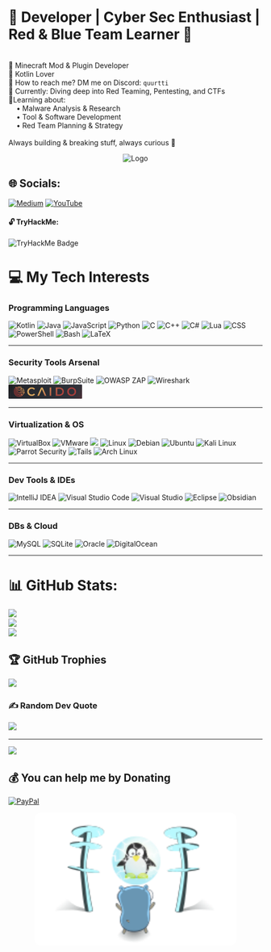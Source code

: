# 🔮 Developer | Cyber Sec Enthusiast | Red & Blue Team Learner 🔮


<br>🔧 Minecraft Mod & Plugin Developer
<br>💜 Kotlin Lover
<br>👀 How to reach me? DM me on Discord: `quurtti`
<br>🦈 Currently: Diving deep into Red Teaming, Pentesting, and CTFs
<br>🎯Learning about:
<br>    • Malware Analysis & Research
<br>    • Tool & Software Development
<br>    • Red Team Planning & Strategy
<br>
<br>Always building & breaking stuff, always curious 🚀
<p align="center">
  <img src="https://github.com/QurtiDev/QurtiDev/blob/main/assets/purplecar.gif" alt="Logo" width="400"/>
</p>

## 🌐 Socials:
[![Medium](https://img.shields.io/badge/Medium-12100E?logo=medium&logoColor=white)](https://medium.com/@purpleware) 
[![YouTube](https://img.shields.io/badge/YouTube-%23FF0000.svg?logo=YouTube&logoColor=white)](https://youtube.com/@Purplewares) 


#### 🔓 TryHackMe:
<p align="left">
  <img src="https://tryhackme-badges.s3.amazonaws.com/Purpleware.png" alt="TryHackMe Badge" width="300"/>
</p>


# 💻 My Tech Interests
### Programming Languages  
![Kotlin](https://img.shields.io/badge/kotlin-%237F52FF.svg?style=for-the-badge&logo=kotlin&logoColor=white) ![Java](https://img.shields.io/badge/java-%23ED8B00.svg?style=for-the-badge&logo=openjdk&logoColor=white) ![JavaScript](https://img.shields.io/badge/javascript-%23323330.svg?style=for-the-badge&logo=javascript&logoColor=%23F7DF1E) ![Python](https://img.shields.io/badge/python-3670A0?style=for-the-badge&logo=python&logoColor=ffdd54) ![C](https://img.shields.io/badge/c-%2300599C.svg?style=for-the-badge&logo=c&logoColor=white) ![C++](https://img.shields.io/badge/c++-%2300599C.svg?style=for-the-badge&logo=c%2B%2B&logoColor=white) ![C#](https://img.shields.io/badge/C%23-%23239120.svg?style=for-the-badge&logo=c-sharp&logoColor=white) ![Lua](https://img.shields.io/badge/Lua-%232C2D72.svg?style=for-the-badge&logo=lua&logoColor=white) ![CSS](https://img.shields.io/badge/CSS-1572B6.svg?style=for-the-badge&logo=css3&logoColor=white) ![PowerShell](https://img.shields.io/badge/PowerShell-%235391FE.svg?style=for-the-badge&logo=powershell&logoColor=white) ![Bash](https://img.shields.io/badge/Bash-%23121011.svg?style=for-the-badge&logo=gnu-bash&logoColor=white) ![LaTeX](https://img.shields.io/badge/latex-%23008080.svg?style=for-the-badge&logo=latex&logoColor=white)

---
### Security Tools Arsenal
![Metasploit](https://img.shields.io/badge/metasploit-%23121011.svg?style=for-the-badge&logo=metasploit&logoColor=white) ![BurpSuite](https://img.shields.io/badge/BurpSuite-%23FF6633.svg?style=for-the-badge&logo=burpsuite&logoColor=white) ![OWASP ZAP](https://img.shields.io/badge/OWASP%20ZAP-%23000000.svg?style=for-the-badge&logo=owasp&logoColor=white) ![Wireshark](https://img.shields.io/badge/Wireshark-%23167C80.svg?style=for-the-badge&logo=wireshark&logoColor=white) <img src="https://github.com/QurtiDev/QurtiDev/blob/main/assets/caido.png" alt="Caido" height="28">

---
### Virtualization & OS  
![VirtualBox](https://img.shields.io/badge/VirtualBox-%23183A61.svg?style=for-the-badge&logo=virtualbox&logoColor=white) ![VMware](https://img.shields.io/badge/VMware-0078D4.svg?style=for-the-badge&logo=vmware&logoColor=white) <img src="https://custom-icon-badges.demolab.com/badge/Windows-0078D6?logo=windows11&logoColor=white" /> ![Linux](https://img.shields.io/badge/Linux-FCC624?style=for-the-badge&logo=linux&logoColor=black) ![Debian](https://img.shields.io/badge/Debian-A81D33?style=for-the-badge&logo=debian&logoColor=white) ![Ubuntu](https://img.shields.io/badge/Ubuntu-E95420?style=for-the-badge&logo=ubuntu&logoColor=white) ![Kali Linux](https://img.shields.io/badge/Kali%20Linux-557C94?style=for-the-badge&logo=kali-linux&logoColor=white) ![Parrot Security](https://img.shields.io/badge/Parrot%20Security-%2315E0ED.svg?style=for-the-badge&logo=parrotsecurity&logoColor=white) ![Tails](https://img.shields.io/badge/Tails-%2356347C.svg?style=for-the-badge&logo=tails&logoColor=white) ![Arch Linux](https://img.shields.io/badge/Arch%20Linux-1793D1?style=for-the-badge&logo=arch-linux&logoColor=white)

---
### Dev Tools & IDEs  
![IntelliJ IDEA](https://img.shields.io/badge/IntelliJIDEA-000000.svg?logo=intellij-idea&logoColor=white) ![Visual Studio Code](https://custom-icon-badges.demolab.com/badge/Visual%20Studio%20Code-0078d7.svg?logo=vsc&logoColor=white) ![Visual Studio](https://custom-icon-badges.demolab.com/badge/Visual%20Studio-5C2D91.svg?&logo=visualstudio&logoColor=white) ![Eclipse](https://img.shields.io/badge/Eclipse-FE7A16.svg?style=for-the-badge&logo=eclipse&logoColor=white) ![Obsidian](https://img.shields.io/badge/Obsidian-%23483699.svg?style=for-the-badge&logo=obsidian&logoColor=white)

---
### DBs & Cloud  
![MySQL](https://img.shields.io/badge/mysql-4479A1.svg?style=for-the-badge&logo=mysql&logoColor=white) ![SQLite](https://img.shields.io/badge/sqlite-%2307405e.svg?style=for-the-badge&logo=sqlite&logoColor=white) ![Oracle](https://img.shields.io/badge/Oracle-F80000?style=for-the-badge&logo=oracle&logoColor=white) ![DigitalOcean](https://img.shields.io/badge/DigitalOcean-%230167ff.svg?style=for-the-badge&logo=digitalOcean&logoColor=white)

---






# 📊 GitHub Stats:
![](https://github-readme-stats.vercel.app/api?username=QurtiDev&theme=dark&hide_border=false&include_all_commits=true&count_private=true)<br/>
![](https://nirzak-streak-stats.vercel.app/?user=QurtiDev&theme=dark&hide_border=false)<br/>
![](https://github-readme-stats.vercel.app/api/top-langs/?username=QurtiDev&theme=dark&hide_border=false&include_all_commits=true&count_private=true&layout=compact)

## 🏆 GitHub Trophies
![](https://github-profile-trophy.vercel.app/?username=QurtiDev&theme=radical&no-frame=true&no-bg=false&margin-w=4)

### ✍️ Random Dev Quote
![](https://quotes-github-readme.vercel.app/api?type=horizontal&theme=radical)

---
[![](https://visitcount.itsvg.in/api?id=QurtiDev&icon=6&color=10)](https://visitcount.itsvg.in)

  ## 💰 You can help me by Donating
  [![PayPal](https://img.shields.io/badge/PayPal-00457C?style=for-the-badge&logo=paypal&logoColor=white)](https://paypal.me/AxeMetsa) 

<p align="center">
  <img 
    src="https://github.com/QurtiDev/QurtiDev/blob/main/assets/evilgo.png" 
    alt="Logo" 
    style="max-width: 100%; width: 400px; height: auto; border-radius: 12px;" 
  />
</p>

  
<!-- Proudly created with the help of GPRM ( https://gprm.itsvg.in ), Thank you for this beautiful tool :)-->
